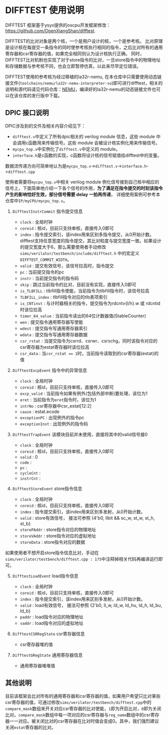 # DIFFTEST 使用说明

DIFFTEST 框架基于ysyx提供的oscpu开发框架修改：https://github.com/OpenXiangShan/difftest.

DIFFTEST的比对对象是两个核，一个是用户设计的核，一个是参考核。 比对原理是设计核在每提交一条指令的同时使参考核执行相同的指令，之后比对所有的通用寄存器和csr寄存器的值，如果完全相同则认为设计核执行正确。 同时， DIFFTEST比对机制也实现了对于store指令的比对，一旦store指令中的物理地址和存储数据与参考核不同，也会立即暂停仿真，以此来尽早定位错误。

DIFFTEST使用的参考核为经过移植的la32r-nemu, 在本仓库中只需要使用动态链接文件(`toolchains/nemu/la32r-nemu-interpreter-so`)即可进行difftest，相关的说明和源代码请见代码仓库：[NEMU](https://gitee.com/wwt_panache/la32r-nemu)，编译好的la32r-nemu的动态链接文件也可以在该仓库的发行版中下载。

## DPIC 接口说明

DPIC涉及到的文件及相关内容介绍见下：

- `difftest.v`中定义了所有dpic相关的 verilog module 信息，这些 module 中会调用c函数用来传输信号。这些 module 会被设计核实例化用来传输信号。
- `mycpu_top.v`中实例化了`difftest.v`中定义的 module。
- `interface.h`是c函数的实现，c函数将设计核的信号赋值给difftest中的变量。

数据流传递方向可简单地认为是`mycpu_top.v`->`difftest.v`->`interface.h`->`difftest.cpp`

使用者需要将`mycpu_top.v`中相关 verilog module 例化信号接到自己核中相应的信号上，下面简单地介绍一下各个信号的作用，**为了满足在指令提交的时刻该指令产生的影响恰好生效，部分信号需要 delay 一拍再传递**， 详细使用案例可参考本仓库中`IP/myCPU/mycpu_top.v`。

1. `DifftestInstrCommit` 指令提交信息

    - `clock`           : 全局时钟
    - `coreid`          : 核id，目前只支持单核，直接传入0即可
    - `index`           : 指令提交索引，该index用来区别多指令提交，从0开始计数。difftest支持任意宽度的指令提交，其比对粒度与提交宽度一致。如果设计的提交宽度大于6，那么需要使用者手动修改 `sims/verilator/testbench/include/difftest.h` 中的宏定义 `DIFFTEST_COMMIT_WIDTH`。
    - `valid`           : 提交有效信号，该信号拉高时，指令提交
    - `pc`              : 当前提交指令的pc
    - `instr`           : 当前提交指令的指令码
    - `skip`            : 跳过当前指令的比对，目前没有实现，直接传入0即可
    - `is_TLBFILL`      : tlbfill指令使能，当前指令为tlbfill指令时，该信号拉高
    - `TLBFILL_index`   : tlbfill指令对应的tlb表项索引
    - `is_CNTinst`      : 与计时器相关的指令，提交指令为rdcntv{l/h}.w 或 rdcntid 时该位拉高
    - `timer_64_value`  : 当前指令读出的64位计数器值(StableCounter)
    - `wen`             : 提交指令通用寄存器写使能
    - `wdest`           : 提交指令写通用寄存器索引
    - `wdata`           : 提交指令写通用寄存器数据
    - `csr_rstat`       : 当提交指令为csrrd、csrwr、csrxchg，同时该指令对应的csr寄存器为estat寄存器时该位拉高
    - `csr_data`        : 当`csr_rstat == 1`时，当前指令读取到的csr寄存器(estat)的值

2. `DifftestExcpEvent` 指令中的异常信息

    - `clock`           : 全局时钟
    - `coreid`          : 核id，目前只支持单核，直接传入0即可
    - `excp_valid`      : 当前指令如果有例外(包括外部中断)要处理，该位为1   
    - `eret`            : 当前指令为`eret`指令时，该位为1         
    - `intrNo`          : csr寄存器中csr_estat[12:2]
    - `cause`           : estat.ecode
    - `exceptionPC`     : 出现例外的指令pc
    - `exceptionInst`   : 出现例外的指令码

3. `DifftestTrapEvent` 该模块目前并未使用，直接将其中的valid信号接0

    - `clock`           : 全局时钟
    - `coreid`          : 核id，目前只支持单核，直接传入0即可
    - `valid`           : 0
    - `code`            : 
    - `pc`              : 
    - `cycleCnt`        : 
    - `instrCnt`        : 

4. `DifftestStoreEvent` store指令信息

    - `clock`           : 全局时钟
    - `coreid`          : 核id，目前只支持单核，直接传入0即可
    - `index`           : 指令提交索引，该index用来区别多发射，从0开始计数。
    - `valid`           : store有效信号， 接法可参照 {4'b0, llbit && sc_w, st_w, st_h, st_b}
    - `storePAddr`      : store指令对应的物理地址
    - `storeVAddr`      : store指令对应的虚拟地址
    - `storeData`       : store指令对应的数据

如果使用者不想开启store指令信息比对，手动在`sims/verilator/testbench/difftest.cpp : 175`中注释掉相关代码再编译运行即可。

5. `DifftestLoadEvent` load指令信息

    - `clock`           : 全局时钟
    - `coreid`          : 核id，目前只支持单核，直接传入0即可
    - `index`           : 指令提交索引，该index用来区别多发射，从0开始计数。
    - `valid`           : load有效信号， 接法可参照 {2'b0, ll_w, ld_w, ld_hu, ld_h, ld_bu, ld_b}
    - `paddr`           : load指令对应的物理地址
    - `vaddr`           : load指令对应的虚拟地址

6. `DifftestCSRRegState` csr寄存器信息

    - csr寄存器堆的值

7. `DifftestGRegState` 通用寄存器信息

    - 通用寄存器堆堆值

## 其他说明

目前该框架会比对所有的通用寄存器和csr寄存器的值，如果用户希望只比对某些csr寄存器的值，可通过修改`sims/verilator/testbench/difftest.cpp`中的`compare_mask`数组来开关对应csr寄存器的比对使能，`1`即为开启比对，`0`即为关闭比对。`compare_mask`数组中每一项对应的csr寄存器与`reg_name`数组中的csr寄存器一一对应。被关闭比对的csr寄存器在比对时值会变成0。其中，我们强烈建议关闭`estat`寄存器的比对。
